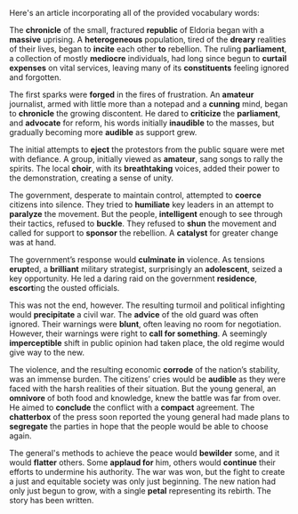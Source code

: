 Here's an article incorporating all of the provided vocabulary words:

The **chronicle** of the small, fractured **republic** of Eldoria began with a **massive** uprising. A **heterogeneous** population, tired of the **dreary** realities of their lives, began to **incite** each other **to** rebellion. The ruling **parliament**, a collection of mostly **mediocre** individuals, had long since begun to **curtail expenses** on vital services, leaving many of its **constituents** feeling ignored and forgotten.

The first sparks were **forged** in the fires of frustration. An **amateur** journalist, armed with little more than a notepad and a **cunning** mind, began to **chronicle** the growing discontent. He dared to **criticize** the **parliament**, and **advocate** for reform, his words initially **inaudible** to the masses, but gradually becoming more **audible** as support grew.

The initial attempts to **eject** the protestors from the public square were met with defiance. A group, initially viewed as **amateur**, sang songs to rally the spirits. The local **choir**, with its **breathtaking** voices, added their power to the demonstration, creating a sense of unity.

The government, desperate to maintain control, attempted to **coerce** citizens into silence. They tried to **humiliate** key leaders in an attempt to **paralyze** the movement. But the people, **intelligent** enough to see through their tactics, refused to **buckle**. They refused to **shun** the movement and called for support to **sponsor** the rebellion. A **catalyst** for greater change was at hand.

The government’s response would **culminate in** violence. As tensions **erupt**ed, a **brilliant** military strategist, surprisingly an **adolescent**, seized a key opportunity. He led a daring raid on the government **residence**, **escort**ing the ousted officials.

This was not the end, however. The resulting turmoil and political infighting would **precipitate** a civil war. The **advice** of the old guard was often ignored. Their warnings were **blunt**, often leaving no room for negotiation. However, their warnings were right to **call for something**.
A seemingly **imperceptible** shift in public opinion had taken place, the old regime would give way to the new.

The violence, and the resulting economic **corrode** of the nation’s stability, was an immense burden. The citizens’ cries would be **audible** as they were faced with the harsh realities of their situation. But the young general, an **omnivore** of both food and knowledge, knew the battle was far from over. He aimed to **conclude** the conflict with a **compact** agreement. The **chatterbox** of the press soon reported the young general had made plans to **segregate** the parties in hope that the people would be able to choose again.

The general's methods to achieve the peace would **bewilder** some, and it would **flatter** others. Some **applaud for** him, others would **continue** their efforts to undermine his authority. The war was won, but the fight to create a just and equitable society was only just beginning. The new nation had only just begun to grow, with a single **petal** representing its rebirth. The story has been written.

